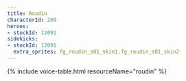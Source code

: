 ```yaml
---
title: Roudin
characterId: 209
heroes:
- stockId: 12091
sidekicks:
- stockId: 12091
  extra_sprites: fg_roudin_s01_skin1,fg_roudin_s01_skin2
---
```


{% include voice-table.html resourceName="roudin"
%}
